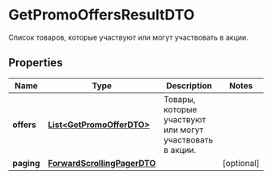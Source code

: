 

# GetPromoOffersResultDTO

Список товаров, которые участвуют или могут участвовать в акции.

## Properties

| Name | Type | Description | Notes |
|------------ | ------------- | ------------- | -------------|
|**offers** | [**List&lt;GetPromoOfferDTO&gt;**](GetPromoOfferDTO.md) | Товары, которые участвуют или могут участвовать в акции. |  |
|**paging** | [**ForwardScrollingPagerDTO**](ForwardScrollingPagerDTO.md) |  |  [optional] |



